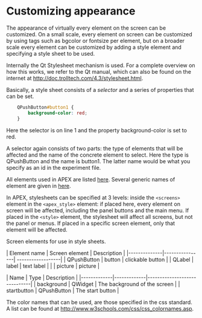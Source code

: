 Customizing appearance
======================

The appearance of virtually every element on the screen can be
customized. On a small scale, every element on screen can be customized
by using tags such as bgcolor or fontsize per element, but on a broader
scale every element can be customized by adding a style element and
specifying a style sheet to be used.

Internally the Qt Stylesheet mechanism is used. For a complete overview
on how this works, we refer to the Qt manual, which can also be found on
the internet at <http://doc.trolltech.com/4.3/stylesheet.html>.

Basically, a style sheet consists of a *selector* and a series of
properties that can be set.

```css
    QPushButton#button1 {
        background-color: red;
    }
```

Here the selector is on line 1 and the property background-color is set
to red.

A selector again consists of two parts: the type of elements that will
be affected and the name of the concrete element to select. Here the
type is QPushButton and the name is button1. The latter name would be
what you specify as an id in the experiment file.

All elements used in APEX are listed [here](#table1). Several
generic names of element are given in [here](#table2).

In APEX, stylesheets can be specified at 3 levels: inside the
`<screens>` element in the `<apex_style>` element: if placed here, every
element on screen will be affected, including the panel buttons and the
main menu. If placed in the `<style>` element, the stylesheet will
affect all screens, but not the panel or menus. If placed in a specific
screen element, only that element will be affected.


Screen elements for use in style sheets.

| Element name | Screen element |   Description     | <a name="table1"/>
|--------------|----------------| ------------------|
| QPushButton  |  button        | clickable button  |
| QLabel       |  label         | text label        |
|              |  picture       | picture           |


| Name        | Type        | Description                  | <a name="table2"/>
|-------------|-------------|------------------------------|
| background  | QWidget     | The background of the screen |
| startbutton | QPushButton | The start button             |

The color names that can be used, are those specified in the css
standard. A list can be found at <http://www.w3schools.com/css/css_colornames.asp>.

